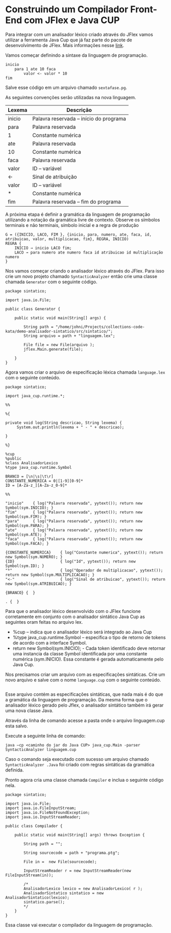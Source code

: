 Construindo um Compilador Front-End com JFlex e Java CUP
======

Para integrar com um analisador léxico criado através do JFlex vamos utilizar a ferramenta Java Cup que já faz parte do pacote de desenvolvimento de JFlex. Mais informações nesse [link](http://www2.cs.tum.edu/projects/cup/).

Vamos começar definindo a sintaxe da linguagem de programação.

```
inicio 
	para 1 ate 10 faca 
		valor <- valor * 10 
fim
```

Salve esse código em um arquivo chamado `sextafase.pg`.

As seguintes convenções serão utilizadas na nova linguagem.

| Lexema | Descrição                              |
|--------|----------------------------------------|
| inicio | Palavra reservada – início do programa |
| para   | Palavra reservada                      |
| 1      | Constante numérica                     |
| ate    | Palavra reservada                      |
| 10     | Constante numérica                     |
| faca   | Palavra reservada                      |
| valor  | ID – variável                          |
| <-     | Sinal de atribuição                    |
| valor  | ID – variável                          |
| *      | Constante numérica                     |
| fim    | Palavra reservada – fim do programa    |

A próxima etapa é definir a gramática da linguagem de programação utilizando a notação da gramática livre de contexto. Observe os símbolos terminais e não terminais, símbolo inicial e a regra de produção

```
G = ({INICIO, LACO, FIM }, {inicio, para, numero, ate, faca, id, atribuicao, valor, multiplicacao, fim}, REGRA, INICIO)
REGRA {
	INICIO → inicio LACO fim;
	LACO → para numero ate numero faca id atribuicao id multiplicação numero
}
```

Nos vamos começar criando o  analisador léxico através do JFlex. Para isso crie um novo projeto chamado `SyntacticAnalyzer` então crie uma classe chamada `Generator` com o seguinte código.

```
package sintatico;

import java.io.File;

public class Generator {
  
	public static void main(String[] args) {
	
		String path = "/home/johni/Projects/collections-code-kata/demo-analisador-sintatico/src/sintatico/";		
		String arquivo = path + "linguagem.lex";
	    
	    File file = new File(arquivo );        
	    jflex.Main.generate(file);
	    
	}		
}
```

Agora vamos criar o arquivo de especificação léxica chamada `language.lex` com o seguinte conteúdo.

```
package sintatico;

import java_cup.runtime.*;

%%

%{

private void log(String descricao, String lexema) {
	 System.out.println(lexema + " - " + descricao);
	 
}

%}

%cup
%public
%class AnalisadorLexico
%type java_cup.runtime.Symbol

BRANCO = [\n|\s|\t\r]
CONSTANTE_NUMERICA = 0|[1-9][0-9]*
ID = [A-Za-z_][A-Za-z_0-9]*

%%

"inicio" 	{ log("Palavra reservada", yytext()); return new Symbol(sym.INICIO); }
"fim"		{ log("Palavra reservada", yytext()); return new Symbol(sym.FIM); }
"para"		{ log("Palavra reservada", yytext()); return new Symbol(sym.PARA); }
"ate"		{ log("Palavra reservada", yytext()); return new Symbol(sym.ATE); }
"faca"		{ log("Palavra reservada", yytext()); return new Symbol(sym.FACA); }

{CONSTANTE_NUMERICA} 	{ log("Constante numerica", yytext()); return new Symbol(sym.NUMERO); }
{ID}					{ log("Id", yytext()); return new Symbol(sym.ID); }
"*"						{ log("Operador de multiplicacao", yytext()); return new Symbol(sym.MULTIPLICACAO); }
"<-" 					{ log("Sinal de atribuicao", yytext()); return new Symbol(sym.ATRIBUICAO); }

{BRANCO} {  }

. {  }

```

Para que o analisador léxico desenvolvido com o JFlex funcione corretamente em conjunto com o analisador sintático Java Cup as seguintes oram feitas no arquivo lex.

* %cup – indica que o analisador léxico será integrado ao Java Cup
* %type java_cup.runtime.Symbol – especifica o tipo de retorno de tokens de
acordo com a interface Symbol.
* return new Symbol(sym.INICIO); - Cada token identificado deve retornar
uma instancia da classe Symbol identificada por uma constante numérica
(sym.INICIO). Essa constante é gerada automaticamente pelo Java Cup.

Nos precisamos criar um arquivo com as especificações sintáticas. Crie um novo arquivo e salve com o nome `language.cup` com o seguinte conteúdo.

```
```

Esse arquivo contém as especificações sintáticas, que nada mais é do que a gramática da linguagem de programação. Da mesma forma que o analisador léxico gerado pelo Jflex, o analisador sintático também irá gerar uma nova classe Java.

Através da linha de comando acesse a pasta onde o arquivo linguagem.cup esta salvo.

Execute a seguinte linha de comando:

`java –cp <caminho do jar do Java CUP> java_cup.Main -parser SyntacticAnalyzer linguagem.cup
`

Caso o comando seja executado com sucesso um arquivo chamado
`SyntacticAnalyzer .Java` foi criado com regras sintáticas da gramática definida.

Pronto agora cria uma classe chamada `Compiler` e inclua o seguinte código nela.

```
package sintatico;

import java.io.File;
import java.io.FileInputStream;
import java.io.FileNotFoundException;
import java.io.InputStreamReader;

public class Compilador {

	public static void main(String[] args) throws Exception {
		
		String path = "";
		
		String sourcecode = path + "programa.ptg"; 
			
		File in =  new File(sourcecode);
		
		InputStreamReader r = new InputStreamReader(new FileInputStream(in));
		
		/*
		AnalisadorLexico lexico = new AnalisadorLexico( r );	
		AnalisadorSintatico sintatico = new AnalisadorSintatico(lexico);
		sintatico.parse();
		*/	
	}
}
```

Essa classe vai executar o compilador da linguagem de programação. 


